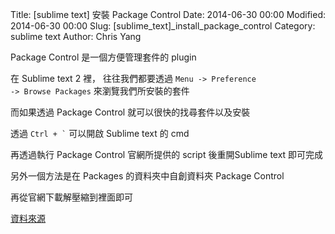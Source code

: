 Title: [sublime text] 安裝 Package Control
Date: 2014-06-30 00:00
Modified: 2014-06-30 00:00
Slug: [sublime_text]_install_package_control
Category: sublime text
Author: Chris Yang


Package Control 是一個方便管理套件的 plugin

在 Sublime text 2 裡， 往往我們都要透過 <code>Menu -> Preference -> Browse Packages</code> 來瀏覽我們所安裝的套件

而如果透過 Package Control 就可以很快的找尋套件以及安裝

透過 <code>Ctrl + `</code> 可以開啟 Sublime text 的 cmd

再透過執行 Package Control 官網所提供的 script 後重開Sublime text 即可完成

另外一個方法是在 Packages 的資料夾中自創資料夾 Package Control

再從官網下載解壓縮到裡面即可

<a href="http://kevintsengtw.blogspot.tw/2012/02/sublime-text-2-part3-package-control.html#.U5fcxd_FsUQ" target="_blank">資料來源</a>
